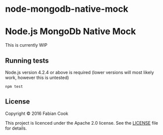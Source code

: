 # node-mongodb-native-mock
# Node.js MongoDb Native Mock

This is currently WIP

## Running tests

Node.js version 4.2.4 or above is required (lower versions will most likely work, however this is untested)

```
npm test
```

## License

Copyright © 2016 Fabian Cook

This project is licenced under the Apache 2.0 license. See the
[LICENSE](https://github.com/fabiancook/node-mongodb-native-mock/blob/master/LICENCE) file for details.